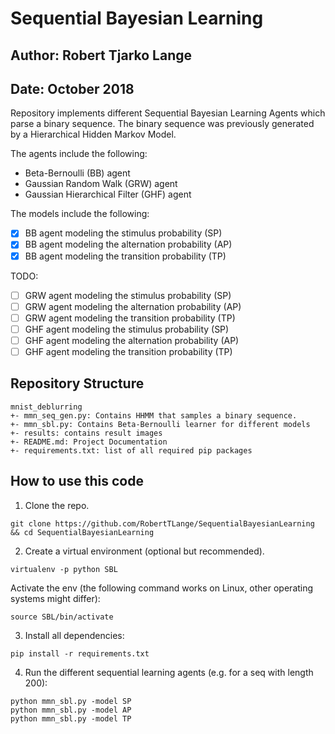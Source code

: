 # Sequential Bayesian Learning
## Author: Robert Tjarko Lange
## Date: October 2018

Repository implements different Sequential Bayesian Learning Agents which parse a binary sequence. The binary sequence was previously generated by a Hierarchical Hidden Markov Model.

The agents include the following:

* Beta-Bernoulli (BB) agent
* Gaussian Random Walk (GRW) agent
* Gaussian Hierarchical Filter (GHF) agent

The models include the following:

* [x] BB agent modeling the stimulus probability (SP)
* [x] BB agent modeling the alternation probability (AP)
* [x] BB agent modeling the transition probability (TP)

TODO:
* [ ] GRW agent modeling the stimulus probability (SP)
* [ ] GRW agent modeling the alternation probability (AP)
* [ ] GRW agent modeling the transition probability (TP)
* [ ] GHF agent modeling the stimulus probability (SP)
* [ ] GHF agent modeling the alternation probability (AP)
* [ ] GHF agent modeling the transition probability (TP)

## Repository Structure
```
mnist_deblurring
+- mmn_seq_gen.py: Contains HHMM that samples a binary sequence.
+- mmn_sbl.py: Contains Beta-Bernoulli learner for different models
+- results: contains result images
+- README.md: Project Documentation
+- requirements.txt: list of all required pip packages
```

## How to use this code
1. Clone the repo.
```
git clone https://github.com/RobertTLange/SequentialBayesianLearning && cd SequentialBayesianLearning
```
2. Create a virtual environment (optional but recommended).
```
virtualenv -p python SBL
```
Activate the env (the following command works on Linux, other operating systems might differ):
```
source SBL/bin/activate
```
3. Install all dependencies:
```
pip install -r requirements.txt
```
4. Run the different sequential learning agents (e.g. for a seq with length 200):
```
python mmn_sbl.py -model SP
python mmn_sbl.py -model AP
python mmn_sbl.py -model TP
```
